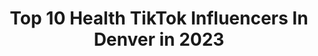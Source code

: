---
title: Top 10 Health TikTok Influencers In Denver in 2023
description: >-
  Find top health TikTok influencers in Denver in 2023. Most popular hashtags: #foryoupage #denver #funny #foryou.
platform: TikTok
hits: 10
text_top: Discover the most popular TikTok profiles on inBeat.
text_bottom: Our database has 10 TikTok influencers like this in Denver, United States for you to collaborate.
profiles:
  - username: "top10tallant"
    fullname: >-
      Travis Tallant
    bio: >-
      Married to @mynameiskat24 - Father of 2 Venmo - @BigTTallant
    location: "United States"
    followers: 19600
    engagement: 1039
    commentsToLikes: 0.058067
    id: ck9go9kh40cu90j78s1im9syo
    verified: false
    hashtags: "#duet, #costume, #2020, #showupshowoff"
  - username: "jasonstolken"
    fullname: >-
      JasonStolken
    bio: >-
      Comedy writer Late Night TikTok Interactive TikTok Livestreams 📍Denver
    location: "United States"
    followers: 7876
    engagement: 846
    commentsToLikes: 0.029981
    id: ckd667fw133f20j23y02quqgw
    verified: false
    hashtags: "#latenightjokes, #comedy, #xyzbca, #humor"
  - username: "keelsmontana"
    fullname: >-
      Kendall Meiller
    bio: >-
      Intuitive Health Coach ✨ Energy Healer ✨ 200hr Cert. Yoga Teacher 🧘🏾‍♀️
    location: "United States"
    followers: 12200
    engagement: 802
    commentsToLikes: 0.031533
    id: cka6nb8ybapcj0i78yg3klfvl
    verified: false
    hashtags: "#stitch, #funny, #welcomeweek, #airheadsditchchallenge"
  - username: "inkdoubtdenver"
    fullname: >-
      Ink Doubt
    bio: >-
      Laser Tattoo and Hair Removal in Denver, Colorado✨
    location: "United States"
    followers: 21400
    engagement: 156
    commentsToLikes: 0.012390
    id: ckbf1t3v4o6640j23tdbezt2k
    verified: false
    hashtags: "#cool, #new, #summer, #fyp"
  - username: "bigtunamemes"
    fullname: >-
      bigtunamemes
    bio: >-
      Trying to get to 10k followers without showing my chest. Big Tuna... Big Memes..
    location: "United States"
    followers: 9707
    engagement: 948
    commentsToLikes: 0.054847
    id: ckav671l5cwon0j23et8myznw
    verified: false
    hashtags: "#fyp, #foryoupage, #nfl, #biden2020"
  - username: "cookwithcass"
    fullname: >-
      Cassandra Cortright
    bio: >-
      Cooking & life🥑✨ #souplife @gracefullyfed SIMPLE•(mostly)HEALTHY
    location: "United States"
    followers: 34400
    engagement: 948
    commentsToLikes: 0.055131
    id: ckcpjmxynibpg0j236d09573k
    verified: false
    hashtags: "#tiktoktaughtme, #favoriterecipe, #homecook, #wine"
  - username: "juliusphilpot"
    fullname: >-
      Julius Philpot
    bio: >-
      Road to Blue Check Florida Boi🌴BFAB Cashapp $juliusphilpot
    location: "United States"
    followers: 150300
    engagement: 1117
    commentsToLikes: 0.073515
    id: ckbarkn57i6yw0j236fi08fl1
    verified: false
    hashtags: "#movie, #makemefamous, #parents, #dance"
  - username: "mr.hot_mani"
    fullname: >-
      mr.hot_mani
    bio: >-
      I'm a Hyderabadi❤️ in California SF 🇺🇲Full Videos in Instagram with recipes
    location: "United States"
    followers: 2739
    engagement: 234
    commentsToLikes: 0.045122
    id: ckcdrhkw3csv00j2355knq90l
    verified: false
    hashtags: "#tiktokchef, #chicken, #quarantine, #indian"
  - username: "solomon_413"
    fullname: >-
      Solomon
    bio: >-
      Jesus Follower Eritrean San Francisco, California
    location: "United States"
    followers: 5657
    engagement: 771
    commentsToLikes: 0.020792
    id: ckai03f6z5zz90i78j920u3b0
    verified: false
    hashtags: "#18wheels, #police, #truckdrivers, #semi"
  - username: "val.heath"
    fullname: >-
      Val Heath
    bio: >-
      19 just a girl and a handsome boyfriend
    location: "United States"
    followers: 3648
    engagement: 1187
    commentsToLikes: 0.129450
    id: cka0nyc5u1e2a0i78owg8yj6v
    verified: false
    hashtags: "#aesthetics, #boyfriend, #girls, #duet"
---